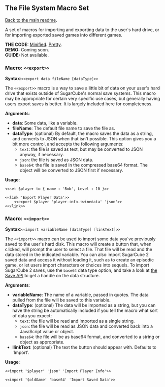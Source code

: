 ## The File System Macro Set

[Back to the main readme](https://github.com/ChapelR/custom-macros-for-sugarcube-2/blob/master/readme.md).

A set of macros for importing and exporting data to the user's hard drive, or for importing exported saved games into different games.

**THE CODE:** [Minified](https://github.com/ChapelR/custom-macros-for-sugarcube-2/blob/master/scripts/minified/fs.min.js). [Pretty](https://github.com/ChapelR/custom-macros-for-sugarcube-2/blob/master/scripts/fs.js).  
**DEMO:** Coming soon.  
**GUIDE:** Not available.

### Macro: `<<export>>`

**Syntax**:`<<export data fileName [dataType]>>`

The `<<export>>` macro is a way to save a little bit of data on your user's hard drive that exists outside of SugarCube's normal save systems.  This macro may be appropriate for certain very specific use cases, but generally having users export saves is better.  It is largely included here for completeness.

**Arguments**:

 * **data**: Some data, like a variable.
 * **fileName**: The default file name to save the file as.
 * **dataType**: (optional) By default, the macro saves the data as a string, and converts to JSON when that isn't possible.  This option gives you a bit more control, and accepts the following arguments:
	 * `text`: the file is saved as text, but may be converted to JSON anyway, if necessary.
	 * `json`: the file is saved as JSON data.
	 * `base64`: the file is saved in the compressed base64 format. The object will be converted to JSON first if necessary.

**Usage**:
```
<<set $player to { name : 'Bob', Level : 10 }>>

<<link 'Export Player Data'>>
	<<export $player 'player-info.twinedata' 'json'>>
<</link>>
```

### Macro: `<<import>>`

**Syntax**:`<<import variableName [dataType] [linkText]>>`

The `<<import>>` macro can be used to import some data you've previously saved to the user's hard disk.  This macro will create a button that, when clicked, will prompt the user to select a file.  That file will be read and the data stored in the indicated variable.  You can also import SugarCube 2 saved data and access it without loading it, such as to create an episodic game, or let users import characters or choices into sequels.  To import SugarCube 2 saves, use the `base64` data type option, and take a look at [the Save API](http://www.motoslave.net/sugarcube/2/docs/api-save.html) to get a handle on the data structure.

**Arguments**:

 * **variableName**: The name of a variable, passed in quotes.  The data pulled from the file will be saved to this variable.
 * **dataType**: (optional) The data will be imported as a string, but you can have the string be automatically included if you tell the macro what sort of data you expect:
	 * `text`: the file will be read and imported as a single string.
	 * `json`: the file will be read as JSON data and converted back into a JavaScript value or object.
	 * `base64`: the file will be as base64 format, and converted to a string or object as appropriate.
 * **llinkText**: (optional) The text the button should appear with.  Defaults to 'Import'.

**Usage**:
```
<<import '$player' 'json' 'Import Player Info'>>

<<import '$oldGame' 'base64' 'Import Saved Data'>>
```
